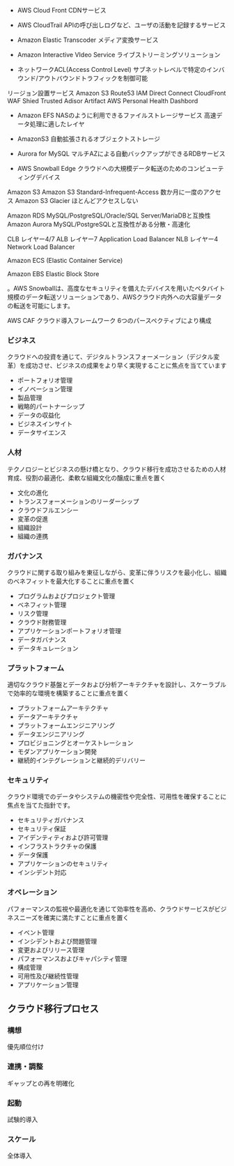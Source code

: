- AWS Cloud Front
CDNサービス

- AWS CloudTrail
APIの呼び出しログなど、ユーザの活動を記録するサービス

- Amazon Elastic Transcoder
メディア変換サービス

- Amazon Interactive VIdeo Service
ライブストリーミングソリューション

- ネットワークACL(Access Control Level)
サブネットレベルで特定のインバウンド/アウトバウンドトラフィックを制御可能

リージョン設置サービス
Amazon S3
Route53
IAM
Direct Connect
CloudFront
WAF
Shied
Trusted Adisor
Artifact 
AWS Personal Health Dashbord

- Amazon EFS
NASのように利用できるファイルストレージサービス
高速データ処理に適したレイヤ

- AmazonS3
自動拡張されるオブジェクトストレージ

- Aurora for MySQL
マルチAZによる自動バックアップができるRDBサービス

- AWS Snowball Edge
クラウドへの大規模データ転送のためのコンピューティングデバイス

Amazon S3 
Amazon S3 Standard-Infrequent-Access 数か月に一度のアクセス
Amazon S3 Glacier ほとんどアクセスしない

Amazon RDS
MySQL/PostgreSQL/Oracle/SQL Server/MariaDBと互換性
Amazon Aurora
MySQL/PostgreSQLと互換性がある分散・高速化

CLB レイヤー4/7
ALB レイヤー7 Application Load Balancer
NLB レイヤー4 Network Load Balancer

Amazon ECS (Elastic Container Service)

Amazon EBS Elastic Block Store

。AWS Snowballは、高度なセキュリティを備えたデバイスを用いたペタバイト規模のデータ転送ソリューションであり、AWSクラウド内外への大容量データの転送を可能にします。

AWS CAF
クラウド導入フレームワーク
6つのパースペクティブにより構成
### ビジネス
クラウドへの投資を通じて、デジタルトランスフォーメーション（デジタル変革）を成功させ、ビジネスの成果をより早く実現することに焦点を当てています
- ポートフォリオ管理
- イノベーション管理
- 製品管理
- 戦略的パートナーシップ
- データの収益化
- ビジネスインサイト
- データサイエンス

### 人材
テクノロジーとビジネスの懸け橋となり、クラウド移行を成功させるための人材育成、役割の最適化、柔軟な組織文化の醸成に重点を置く
- 文化の進化
- トランスフォーメーションのリーダーシップ
- クラウドフルエンシー
- 変革の促進
- 組織設計
- 組織の連携

### ガバナンス
クラウドに関する取り組みを東征しながら、変革に伴うリスクを最小化し、組織のベネフィットを最大化することに重点を置く
- プログラムおよびプロジェクト管理
- ベネフィット管理
- リスク管理
- クラウド財務管理
- アプリケーションポートフォリオ管理
- データガバナンス
- データキュレーション

### プラットフォーム 
適切なクラウド基盤とデータおよび分析アーキテクチャを設計し、スケーラブルで効率的な環境を構築することに重点を置く
- プラットフォームアーキテクチャ
- データアーキテクチャ
- プラットフォームエンジニアリング
- データエンジニアリング
- プロビジョニングとオーケストレーション
- モダンアプリケーション開発
- 継続的インテグレーションと継続的デリバリー

### セキュリティ
クラウド環境でのデータやシステムの機密性や完全性、可用性を確保することに焦点を当てた指針です。
- セキュリティガバナンス
- セキュリティ保証
- アイデンティティおよび許可管理
- インフラストラクチャの保護
- データ保護
- アプリケーションのセキュリティ
- インシデント対応

### オペレーション
パフォーマンスの監視や最適化を通じて効率性を高め、クラウドサービスがビジネスニーズを確実に満たすことに重点を置く
- イベント管理
- インシデントおよび問題管理
- 変更およびリリース管理
- パフォーマンスおよびキャパシティ管理
- 構成管理
- 可用性及び継続性管理
- アプリケーション管理

## クラウド移行プロセス
### 構想
優先順位付け
### 連携・調整
ギャップとの再を明確化
### 起動
試験的導入
### スケール
全体導入